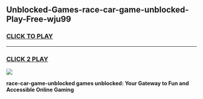 
## Unblocked-Games-race-car-game-unblocked-Play-Free-wju99
<h3>
<a href="https://premium76.site?title=race-car-game-unblocked&ref=18A1">CLICK TO PLAY</a></h3>
<hr>

<h3>
<a href="https://premium76.site?title=race-car-game-unblocked&ref=18A1">CLICK 2 PLAY</a>
  
</h3>

<a href="https://premium76.site?title=race-car-game-unblocked&ref=18A1"><img src="https://clearcache.store/games.png"></a>


**race-car-game-unblocked games unblocked: Your Gateway to Fun and Accessible Online Gaming**
